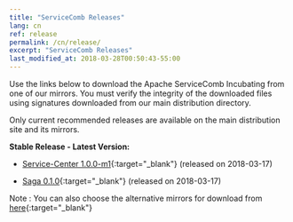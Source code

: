 ```yaml
---
title: "ServiceComb Releases"
lang: cn
ref: release
permalink: /cn/release/
excerpt: "ServiceComb Releases"
last_modified_at: 2018-03-28T00:50:43-55:00
---
```


Use the links below to download the Apache ServiceComb Incubating from one of our mirrors. You must verify the integrity of the downloaded files using signatures downloaded from our main distribution directory.

Only current recommended releases are available on the main distribution site and its mirrors. 


**Stable Release - Latest Version:**

* [Service-Center 1.0.0-m1](https://www.apache.org/dist/incubator/servicecomb/incubator-servicecomb-service-center/1.0.0-m1/){:target="_blank"} (released on 2018-03-17)

* [Saga 0.1.0](https://www.apache.org/dist/incubator/servicecomb/incubator-servicecomb-saga/0.1.0/){:target="_blank"} (released on 2018-03-17)

Note : You can also choose the alternative mirrors for download from [here](https://www.apache.org/mirrors/){:target="_blank"}
